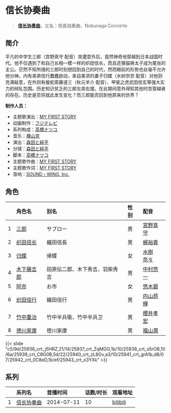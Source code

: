 # 信长协奏曲


> <u>**[信长协奏曲](https://bgm.tv/subject/103671)**</u>，又名：信長協奏曲、Nobunaga Concerto

## 简介

平凡的中学生三郎（宫野真守 配音）突遭意外后，竟然神奇地穿越到日本战国时代。他不仅遇到了和自己长相一模一样的织田信长，而且还狸猫换太子成为尾张的主公。茫然不知所措的三郎时刻想回到自己的时代，然而眼前的形势也丝毫不允许他分神。内有弟弟信行蠢蠢欲动，来自美浓的妻子归蝶（水树奈奈 配音）对他则充满敌意，在外则有蝮蛇斋藤道三（秋元羊介 配音）、甲斐之虎武田信玄等强大实力的倾轧包围。历史知识贫乏的三郎左突右撞，在此期间意外得知其他时空穿越者的存在。历史是否将就此发生变化？而三郎能否回到他原来的世界？

**制作人员：**
- 主题歌演出：[MY FIRST STORY](https://bgm.tv/person/12804)
- 动画制作：[フジテレビ](https://bgm.tv/person/277)
- 系列构成：[高橋ナツコ](https://bgm.tv/person/653)
- 音乐：[横山克](https://bgm.tv/person/3643)
- 演出：[森田と純平](https://bgm.tv/person/26174)
- 分镜：[森田と純平](https://bgm.tv/person/26174)
- 脚本：[高橋ナツコ](https://bgm.tv/person/653)
- 主题歌作曲：[MY FIRST STORY](https://bgm.tv/person/12804)
- 主题歌作词：[MY FIRST STORY](https://bgm.tv/person/12804)
- 音响：[SOUND・WING, Inc.](https://bgm.tv/person/12873)

## 角色

|     |   角色名   |   别名  | 性别 |  配音  |
|:--- |:------  |:----      |:---  |:--   |
| 1 | [三郎](https://bgm.tv/character/25936) | サブロー | 男 | [宮野真守](https://bgm.tv/person/4697) |
| 2 | [织田信长](https://bgm.tv/character/25937) | 織田信長 | 男 | [梶裕貴](https://bgm.tv/person/5209) |
| 3 | [归蝶](https://bgm.tv/character/25938) | 帰蝶 | 女 | [水樹奈々](https://bgm.tv/person/1) |
| 4 | [木下藤吉郎](https://bgm.tv/character/25939) | 田原伝二郎、木下秀吉、羽柴秀吉 | 男 | [中村悠一](https://bgm.tv/person/4724) |
| 5 | [阿市](https://bgm.tv/character/25940) | お市 | 女 | [悠木碧](https://bgm.tv/person/5076) |
| 6 | [织田信行](https://bgm.tv/character/25941) | 織田信行 | 男 | [内山昂輝](https://bgm.tv/person/5768) |
| 7 | [竹中重治](https://bgm.tv/character/25942) | 竹中半兵衛、竹中半兵卫 | 男 | [櫻井孝宏](https://bgm.tv/person/4015) |
| 8 | [德川家康](https://bgm.tv/character/25943) | 徳川家康 | 男 | [福山潤](https://bgm.tv/person/3818) |

{{< slide "c5/9d/25936_crt_j5HRZ,21/14/25937_crt_ZqMGG,1b/10/25938_crt_s5rOB,10/6a/25939_crt_C8G0B,5d/22/25940_crt_zL8Gv,a3/10/25941_crt_grA1b,d8/07/25942_crt_0C8eD,1b/ef/25943_crt_x3YXk" >}}

## 系列

|     | 系列名   | 首播时间       | 话数/时长 | 观看地址                                                       |
|:----|:------|:-----------|:------|:-----------------------------------------------------------|
| 1   |[信长协奏曲](https://bgm.tv/subject/103671)| 2014-07-11 | 10    | [bilibili](https://www.bilibili.com/bangumi/play/ep270770) |



